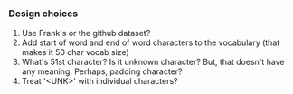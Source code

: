 ### Design choices

1. Use Frank's or the github dataset?
2. Add start of word and end of word characters to the vocabulary (that makes it 50 char vocab size)
3. What's 51st character? Is it unknown character? But, that doesn't have any meaning. Perhaps, padding character?
4. Treat '\<UNK\>' with individual characters?


